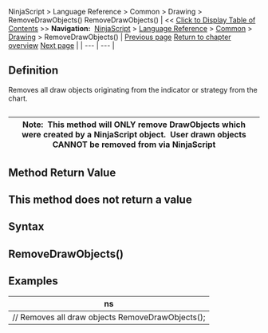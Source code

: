 ﻿
NinjaScript > Language Reference > Common > Drawing > RemoveDrawObjects()
RemoveDrawObjects()
| << [Click to Display Table of Contents](removedrawobjects.md) >> **Navigation:**     [NinjaScript](ninjascript.md) > [Language Reference](language_reference_wip.md) > [Common](common.md) > [Drawing](drawing.md) > RemoveDrawObjects() | [Previous page](removedrawobject.md) [Return to chapter overview](drawing.md) [Next page](instruments_ninjascript.md) |
| --- | --- |
## Definition
Removes all draw objects originating from the indicator or strategy from the chart.
## 
| Note:  This method will ONLY remove DrawObjects which were created by a NinjaScript object.  User drawn objects CANNOT be removed from via NinjaScript |
| --- |

## 
## 
## Method Return Value
## This method does not return a value

## Syntax
## RemoveDrawObjects()

## Examples
| ns |
| --- |
| // Removes all draw objects RemoveDrawObjects(); |
